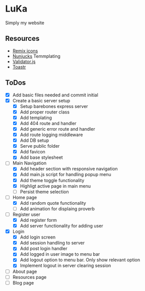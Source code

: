# LuKa

Simply my website

## Resources

- [Remix icons](https://remixicon.com/)
- [Nunjucks](https://mozilla.github.io/nunjucks/) Temmplating
- [Validator.js](https://github.com/validatorjs/validator.js/)
- [Toastr](https://github.com/CodeSeven/toastr)

## ToDos

- [x] Add basic files needed and commit initial
- [x] Create a basic server setup
  - [x] Setup barebones express server
  - [x] Add proper router class
  - [x] Add templating
  - [x] Add 404 route and handler
  - [x] Add generic error route and handler
  - [x] Add route logging middleware
  - [x] Add DB setup
  - [x] Serve public folder
  - [x] Add favicon
  - [x] Add base stylesheet
- [ ] Main Navigation
  - [x] Add header section with responsive navigation
  - [x] Add main.js script for handling popup menu
  - [x] Add theme toggle functionality
  - [x] Highligt active page in main menu
  - [ ] Persist theme selection
- [ ] Home page
  - [x] Add random quote functionality
  - [ ] Add animation for displaing proverb
- [ ] Register user
  - [x] Add register form
  - [x] Add server functionality for adding user
-  [x] Login
  - [x] Add login screen
  - [x] Add session handling to server
  - [x] Add post login handler
  - [x] Add logged in user image to menu bar
  - [x] Add logout option to menu bar. Only show relevant option
  - [x] Implement logout in server clearing session
- [ ] About page
- [ ] Resources page
- [ ] Blog page